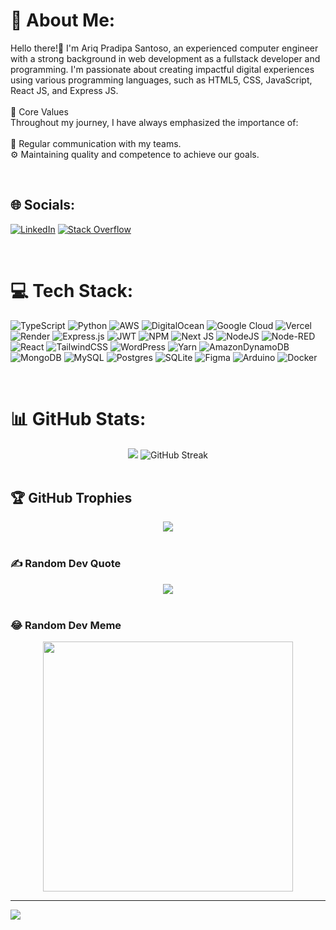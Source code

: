 # 💫 About Me:
Hello there!👋 I'm Ariq Pradipa Santoso, an experienced computer engineer with a strong background in web development as a fullstack developer and programming. I'm passionate about creating impactful digital experiences using various programming languages, such as HTML5, CSS, JavaScript, React JS, and Express JS.<br><br>🌟 Core Values<br>Throughout my journey, I have always emphasized the importance of:<br><br>💬 Regular communication with my teams.<br>⚙️ Maintaining quality and competence to achieve our goals.

<br/>

## 🌐 Socials:
[![LinkedIn](https://img.shields.io/badge/LinkedIn-%230077B5.svg?logo=linkedin&logoColor=white)](https://linkedin.com/in/ariqpradipa) [![Stack Overflow](https://img.shields.io/badge/-Stackoverflow-FE7A16?logo=stack-overflow&logoColor=white)](https://stackoverflow.com/users/18569039) 

<br/>

# 💻 Tech Stack:
![TypeScript](https://img.shields.io/badge/typescript-%23007ACC.svg?style=flat&logo=typescript&logoColor=white) ![Python](https://img.shields.io/badge/python-3670A0?style=flat&logo=python&logoColor=ffdd54) ![AWS](https://img.shields.io/badge/AWS-%23FF9900.svg?style=flat&logo=amazon-aws&logoColor=white) ![DigitalOcean](https://img.shields.io/badge/DigitalOcean-%230167ff.svg?style=flat&logo=digitalOcean&logoColor=white) ![Google Cloud](https://img.shields.io/badge/GoogleCloud-%234285F4.svg?style=flat&logo=google-cloud&logoColor=white) ![Vercel](https://img.shields.io/badge/vercel-%23000000.svg?style=flat&logo=vercel&logoColor=white) ![Render](https://img.shields.io/badge/Render-%46E3B7.svg?style=flat&logo=render&logoColor=white) ![Express.js](https://img.shields.io/badge/express.js-%23404d59.svg?style=flat&logo=express&logoColor=%2361DAFB) ![JWT](https://img.shields.io/badge/JWT-black?style=flat&logo=JSON%20web%20tokens) ![NPM](https://img.shields.io/badge/NPM-%23CB3837.svg?style=flat&logo=npm&logoColor=white) ![Next JS](https://img.shields.io/badge/Next-black?style=flat&logo=next.js&logoColor=white) ![NodeJS](https://img.shields.io/badge/node.js-6DA55F?style=flat&logo=node.js&logoColor=white) ![Node-RED](https://img.shields.io/badge/Node--RED-%238F0000.svg?style=flat&logo=node-red&logoColor=white) ![React](https://img.shields.io/badge/react-%2320232a.svg?style=flat&logo=react&logoColor=%2361DAFB) ![TailwindCSS](https://img.shields.io/badge/tailwindcss-%2338B2AC.svg?style=flat&logo=tailwind-css&logoColor=white) ![WordPress](https://img.shields.io/badge/WordPress-%23117AC9.svg?style=flat&logo=WordPress&logoColor=white) ![Yarn](https://img.shields.io/badge/yarn-%232C8EBB.svg?style=flat&logo=yarn&logoColor=white) ![AmazonDynamoDB](https://img.shields.io/badge/Amazon%20DynamoDB-4053D6?style=flat&logo=Amazon%20DynamoDB&logoColor=white) ![MongoDB](https://img.shields.io/badge/MongoDB-%234ea94b.svg?style=flat&logo=mongodb&logoColor=white) ![MySQL](https://img.shields.io/badge/mysql-%2300000f.svg?style=flat&logo=mysql&logoColor=white) ![Postgres](https://img.shields.io/badge/postgres-%23316192.svg?style=flat&logo=postgresql&logoColor=white) ![SQLite](https://img.shields.io/badge/sqlite-%2307405e.svg?style=flat&logo=sqlite&logoColor=white) ![Figma](https://img.shields.io/badge/figma-%23F24E1E.svg?style=flat&logo=figma&logoColor=white) ![Arduino](https://img.shields.io/badge/-Arduino-00979D?style=flat&logo=Arduino&logoColor=white) ![Docker](https://img.shields.io/badge/docker-%230db7ed.svg?style=flat&logo=docker&logoColor=white)

<br/>

# 📊 GitHub Stats:
<div align="center">
<img src="https://github-readme-stats.vercel.app/api/top-langs/?username=ariqpradipa&theme=dark&hide_border=false&include_all_commits=false&count_private=true&layout=compact"/>
<img src="https://streak-stats.demolab.com?user=ariqpradipa&theme=dark&mode=weekly" alt="GitHub Streak" />
</div>

<br/>

## 🏆 GitHub Trophies
<div align="center">
<img src="https://github-profile-trophy.vercel.app/?username=ariqpradipa&theme=onedark&no-frame=false&no-bg=true&margin-w=4" />
</div>

<br/>

### ✍️ Random Dev Quote
<div align="center">
<img src="https://quotes-github-readme.vercel.app/api?type=vetical&theme=dark" />
</div>

<br/>

### 😂 Random Dev Meme
<div align="center">
<img src='https://randommeme-five.vercel.app/' style="height: 400px;"/>
</div>

---
[![](https://visitcount.itsvg.in/api?id=ariqpradipa&icon=0&color=0)](https://visitcount.itsvg.in)

<!-- Proudly created with GPRM ( https://gprm.itsvg.in ) -->
